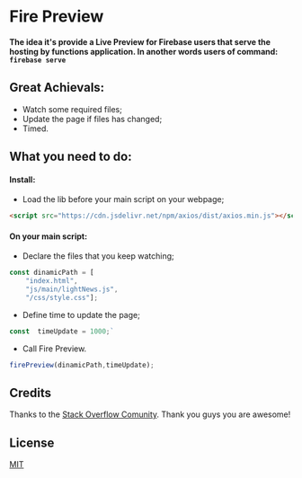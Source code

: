# Fire Preview
#### The idea it's provide a Live Preview for Firebase users that serve the hosting by functions application. In another words users of command: `firebase serve`
 
 
## Great Achievals:
-  Watch some required files;
-  Update the page if files has changed;
-  Timed.

## What you need to do:
#### Install:

-  Load the lib before your main script on your webpage;
```html
<script src="https://cdn.jsdelivr.net/npm/axios/dist/axios.min.js"></script>
```
#### On your main script:

-  Declare the files that you keep watching;
```js
const dinamicPath = [
    "index.html",
    "js/main/lightNews.js",
    "/css/style.css"];
```

-  Define time to update the page;
```js
const  timeUpdate = 1000;`
```

-  Call Fire Preview.
```js
firePreview(dinamicPath,timeUpdate);
```

## Credits

Thanks to the  [Stack Overflow Comunity](http://stackoverflow.com/).
Thank you guys you are awesome!


 ## License

[MIT](LICENSE)
